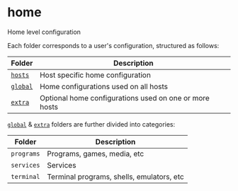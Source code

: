 # home

Home level configuration

Each folder corresponds to a user's configuration, structured as follows:

| Folder                       | Description                                            |
| ---------------------------- | ------------------------------------------------------ |
| [`hosts`](different/hosts)   | Host specific home configuration                       |
| [`global`](different/global) | Home configurations used on all hosts                  |
| [`extra`](different/extra)   | Optional home configurations used on one or more hosts |

[`global`](different/global) & [`extra`](different/extra) folders are further divided into categories:

| Folder            | Description                                   |
| ----------------- | --------------------------------------------- |
| `programs`        | Programs, games, media, etc                   |
| `services`        | Services                                      |
| `terminal`        | Terminal programs, shells, emulators, etc     |